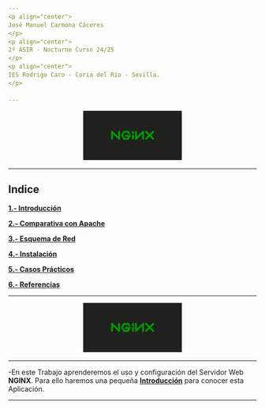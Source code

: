 ```yaml
---
<p align="center">
José Manuel Carmona Cáceres
</p>
<p align="center">
2º ASIR - Nocturno Curso 24/25
</p>
<p align="center"> 
IES Rodrigo Caro - Coria del Río - Sevilla.
</p> 

---
```

<p align="center">
  <img src="/Imagenes/AC.png" alt="Descripción de la imagen" width="200"/>
</p> 

---
## **Indice**

[**1.- Introducción**](Introduccion.md)

[**2.- Comparativa con Apache**](Comparativa-con-Apache.md)

[**3.- Esquema de Red**](Esquema-de-Red.md)

[**4.- Instalación**](Instalacion.md)

[**5.- Casos Prácticos**](Casos-Practicos.md)

[**6.- Referencias**](Referencias.md)

---
<p align="center">
  <img src="/Imagenes/AC.png" alt="Descripción de la imagen" width="200"/>
</p> 

---

-En este Trabajo aprenderemos el uso y configuración del Servidor Web **NGINX**. Para ello haremos una pequeña [**Introducción**](Introduccion.md) para conocer esta Aplicación.

---
